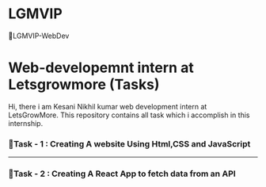 # LGMVIP
🎯LGMVIP-WebDev
<h1>Web-developemnt intern at  Letsgrowmore (Tasks)</h1>
<p>
Hi, there i am  Kesani Nikhil kumar web development intern at LetsGrowMore.
This repository  contains all  task  which  i accomplish in this internship.
</p>

<h3>🎯Task - 1 : Creating  A website Using Html,CSS and JavaScript</h3> 
<hr/>
<h3>🎯Task - 2 : Creating A React App to fetch data from an API </h3> 
